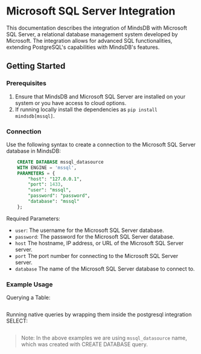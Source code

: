 # Microsoft SQL Server Integration

This documentation describes the integration of MindsDB with Microsoft SQL Server, a relational database management system developed by Microsoft. The integration allows for advanced SQL functionalities, extending PostgreSQL's capabilities with MindsDB's features.

## Getting Started

### Prerequisites

   1. Ensure that MindsDB and Microsoft SQL Server are installed on your system or you have access to cloud options.
   2. If running locally install the dependencies as `pip install mindsdb[mssql]`.

### Connection

Use the following syntax to create a connection to the Microsoft SQL Server database in MindsDB:

```sql
    CREATE DATABASE mssql_datasource 
    WITH ENGINE = 'mssql', 
    PARAMETERS = {
        "host": "127.0.0.1",
        "port": 1433,
        "user": "mssql",
        "password": "password",
        "database": "mssql"
    };
```

Required Parameters:

* `user`: The username for the Microsoft SQL Server database.
* `password`: The password for the Microsoft SQL Server database.
* `host` The hostname, IP address, or URL of the Microsoft SQL Server server.
* `port` The port number for connecting to the Microsoft SQL Server server.
* `database` The name of the Microsoft SQL Server database to connect to.

### Example Usage

Querying a Table:

 ```sql

```

Running native queries by wrapping them inside the postgresql integration SELECT:

```sql

```
> Note: In the above examples we are using `mssql_datasource` name, which was created with CREATE DATABASE query.